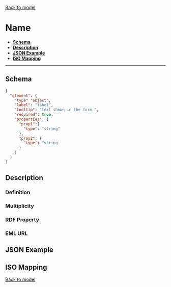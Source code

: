 [Back to model](_base.md)

# Name

- **[Schema](#schema)**
- **[Description](#description)**
- **[JSON Example](#json-example)**
- **[ISO Mapping](#iso-mapping)**
---
## Schema
```json
{
  "element": {
    "type" "object",
    "label": "label",
    "tooltip": "text shown in the form.",
    "required": true,
    "properties": {
      "prop1":{
        "type": "string"
      },
      "prop2": {
        "type": "string
      }
    }
  }
}
```
## Description
### Definition
### Multiplicity
### RDF Property
### EML URL

## JSON Example
## ISO Mapping

[Back to model](_base.md)
